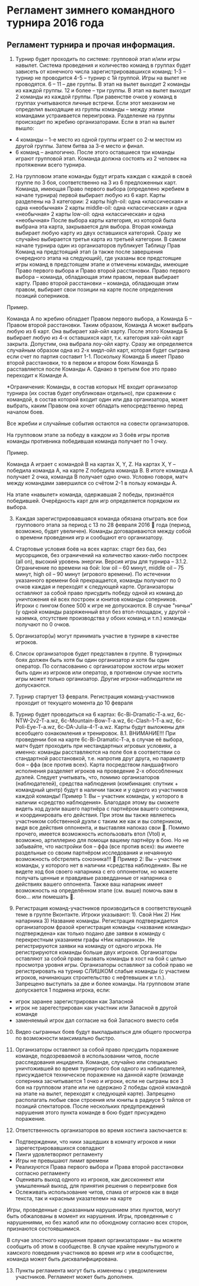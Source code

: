 Регламент зимнего командного турнира 2016 года
===========================

Регламент турнира и прочая информация.
----------
1. Турнир будет проходить по системе: групповой этап и/или игры навылет. Система проведения и количество команд в группах будет зависеть от конечного числа зарегистрировавшихся команд:
1-3 – турнир не проводится
4-5 – турнир с 1й группой. Игры на вылет не проводятся.
6 – 11 – две группы. В этап на вылет выходит 2 команды из каждой группы.
12 и более – три группы. В этап на вылет выходит 2 команды из каждой группы.
При равенстве очков у команд в группах учитываются личные встречи. Если этот механизм не определил выходящие из группы команды – между этими командами устраивается переигровка.
Разделение на группы происходит по жребию организаторами.
Если в этап на вылет вышло: 
- 4 команды – 1-е место из одной группы играет со 2-м местом из другой группы. Затем битва за 3-е место и финал.
- 6 команд – аналогично. После этого оставшиеся три команды играют групповой этап. 
Команда должна состоять из 2 человек на протяжении всего турнира.

2. На групповом этапе команды  будут играть каждая с каждой в своей группе по 3 боя, соответственно на 3 из 6 предложенных карт. Команда, имеющая Право первого выбора (определено жребием в начале турнира) первой выбирает любую из 6 карт. Карты разделены на 3 категории:
2 карты high-oil: одна «классическая» и одна «необычная»
2 карты middle-oil: одна «классическая» и одна «необычная»
2 карты low-oil: одна «классическая» и одна «необычная»
После выбора карты категория, из которой была выбрана эта карта, закрывается для выбора.
Вторая команда выбирает любую карту из двух оставшихся категорий.
Сразу же случайно выбирается третья карта из третьей категории. 
В самом начале турнира один из организаторов публикует Таблицу Прав Команд на предстоящий этап (а также после завершения очередного этапа на следующий), где указаны все предстоящие игры команд в предстоящем этапе и отмечены команды, имеющие Право первого выбора и Право второй расстановки.
Право первого выбора – команда, обладающая этим правом, первая выбирает карту.
Право второй расстановки – команда, обладающая этим правом, выбирает свои позиции на карте после определения позиций соперников.

Пример.

Команда А по жребию обладает Правом первого выбора, а Команда Б – Правом второй расстановки. Таким образом, Команда А может выбрать любую из 6 карт. Она выбирает хай-ойл карту. После этого Команда Б выбирает любую из 4-х оставшихся карт, т.к. категория хай-ойл карт закрыта. Допустим, она выбрала лоу-ойл карту. Сразу же определяется случайным образом одна из 2-х мидл-ойл карт, которая будет сыграна если счет по партия составит 1-1. Поскольку Команда Б имеет Право второй расстановки, то в первом и втором боях Команда Б расставляется после Команды А. Однако в третьем бое это право переходит к Команде А.

*Ограничения: Команды, в состав которых НЕ входит организатор турнира (их состав будет опубликован отдельно), при сражении с командой, в состав которой входит один или два организатора, может выбрать, каким Правом она хочет обладать непосредственно перед началом боев.

Все жребии и случайные события остаются на совести организаторов.

На групповом этапе за победу в каждом из 3 боёв игры против команды противника победившая команда получает по 1 очку. 

Пример.

 Команда А играет с командой В на картах X, Y, Z. На картах X, Y – победила команда А, на карте Z победила команда В. В итоге команда А получает 2 очка, команда В получает одно очко. Условно говоря, матч между командами завершился со счётом 2-1 в пользу команды А.

На этапе «навылет» команда, одержавшая 2 победы, признаётся победившей. Очерёдность карт для игр определяется порядком их выбора.

3. Каждая зарегистрировавшаяся команда обязана отыграть все бои группового этапа за период с 13 по 28 февраля 2016  года (период, возможно, будет увеличен). Команды договариваются между собой о времени проведения игр и сообщают его организатору.
 
4. Стартовые условия боёв на всех картах: старт без баз, без мусорщиков, без ограничений на количество каких-либо построек (all on), высокий уровень энергии. Версия игры для турнира – 3.1.2. Ограничение по времени на бой: low oil – 60 минут, middle oil – 75 минут, high oil – 90 минут (игрового времени). По истечении указанного времени бой прекращается, команды  получают по 0 очков каждая и переходят к следующей карте. Организаторы оставляют за собой право присудить победу одной из команд до уничтожения ей всех построек и юнитов команды соперников. Игроки с пингом более 500 к игре не допускаются. В случае "ничьи" (у одной команды разряженный втол без втол-площадок, у другой - наземка, отсутствие производства у обоих команд и т.п.) команды получают по 0 очков.

5. Организатор(ы) могут принимать участие в турнире в качестве игроков.

6. Список организаторов будет представлен в группе. В турнирных боях должен быть хотя бы один организатор и хотя бы один оператор. По согласованию с организатором хостом игры может быть один из игроков или оператор, в противном случае хостить игры может только организатор. Другие игроки-наблюдатели не допускаются.

7. Турнир стартует 13 февраля. Регистрация команд-участников проходит от текущего момента до 10 февраля 
8. Турнир будет проводиться на 6 картах: 6c-Bi-Dramatic-T-a.wz, 6c-NTW-2v2-T-a.wz, 6c-Mountain-Bow-T-a.wz, 6c-Clash-1-T-a.wz, 6c-Poli-Eye-T-a.wz, 6c-DA-Julia-4-T-a.wz. Карты будут выложены для всеобщего ознакомления и тренировок.
8.1. ВНИМАНИЕ!!! При проведении боя на карте 6c-Bi-Dramatic-T-a, в случае её выбора, матч будет проходить при нестандартных игровых условиях, а именно: команды расставляются на поле боя в соответствии со стандартной расстановкой, т.е. напротив друг друга, но параметр боя – ффа (все против всех). Карта посредством ландшафтного исполнения разделяет игроков на проведение 2-х обособленных дуэлей. Следует учитывать, что, помимо организаторов (наблюдателей), средства наблюдения (комбинация: спутник + командный центр) будут в наличии также и у одного из участников каждой команды!
Пример 1: Вы – участник команды, у которого в наличии «средство наблюдения». Благодаря этому вы сможете видеть ход дуэли вашего партнёра с партнёром вашего соперника, и координировать его действия. При этом вы также являетесь участником собственной дуэли с таким же как и вы соперником, видя все действия оппонента, и выставляя напоказ свои . Помимо прочего, имеется возможность использовать втол (Vtol) и, возможно, артиллерию для помощи вашему партнёру в бою. Но не забывайте, что настройки боя – ффа (все против всех): вы имеете раздельные со своим партнёром исследования и нечаянную возможность обстрелять союзника!!! 
Пример 2: Вы – участник команды, у которого нет в наличии «средства наблюдения». Вы не видете ход боя своего напарника с его оппонентом, но можете получать ценные и правдивые разведданные от напарника о действиях вашего оппонента. Также ваш напарник имеет возможность на определённом этапе (см. выше) помочь вам в бою… или помешать .

9. Регистрация команд-участников производиться в соответствующей теме в группе Вконтакте. 
Игроки указывают: 1). Свой Ник 2) Ник напарника 3) Название команды. 
Регистрация подтверждается организатором фразой «регистрация команды <название команды> подтверждена» как только подано две заявки в команду с перекрестным указанием графы «Ник напарника».
Не регистрируются заявки на команду от одного игрока. Не регистрируются команды больше двух игроков.
Организаторы оставляют за собой право вызвать команды в хост на бой с целью просмотра уровня игры. Организаторы оставляют за собой право не регистрировать на турнир СЛИШКОМ слабые команды (с участием игроков, начинающих строительство с нефтевышек и т.п.).
Запрещено выступать за две и более команды.
На групповом этапе допускается 1 подмена игрока, если:
- игрок заранее зарегистрирован как Запасной
- игрок не зарегестрирован как участник или Запасной в другой команде
- заменяемый игрок дал согласие на бой Запасного вместо себя

10. Видео сыгранных боев будут выкладываться для общего просмотра по возможности максимально быстро.

11. Организаторы оставляют за собой право присудить поражение команде, подозреваемой в использовании читов, после расследования инцидента. Команде, случайно или специально уничтожившей во время турнирного боя одного из наблюдателей, присуждается техническое поражение на данной карте (команде соперника засчитывается 1 очко и игроки, если не сыграны все 3 боя на групповом этапе или не одержано 2 победы одной командой на этапе на вылет, переходят к следующей карте). Запрещено располагать любые свои строения или юниты в радиусе 5 тайлов от позиций спектаторов. После нескольких предупреждений нарушения этого пункта команде в бою будет присуждено поражение.

12. Ответственность организаторов во время хостинга заключается в:
- Подтверждении, что ники зашедших в комнату игроков и ники зарегестрировавшихся совпадают
- Пинги удовлетворяют регламенту
- Игры не превышают лимит времени
- Реализуются Права первого выбора и Права второй расстановки согласно регламенту
- Оценивать выход одного из игроков, как диссконнект или умышленный выход, для принятия решения о переигровке боя
- Ослеживать использование читов, спама от игроков как в виде текста, так и «красным указателем» на карте

Игры, проведенные с доказанным нарушением этих пунктов, могут быть обжалованы в момент их нарушения. Игры, проведенные с нарушениями, но без жалоб или по обоюдному согласию всех сторон, признаются состоявшимися.

В случае злостного нарушения правил организаторами – вы можете сообщить об этом в сообществе.
В случае крайне некультурного и хамского поведения участников во время игр или в сообществе, команда может быть дисквалифицирована.

13. Пункты регламента могут быть изменены с уведомлением участников. Регламент может быть дополнен.
